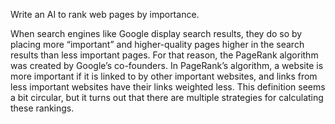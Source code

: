 Write an AI to rank web pages by importance.

When search engines like Google display search results, they do so by placing more “important” and higher-quality pages higher in the search results than less important pages. 
For that reason, the PageRank algorithm was created by Google’s co-founders. In PageRank’s algorithm, a website is more important if it is linked to by other important websites, and links from less important websites have their links weighted less. This definition seems a bit circular, but it turns out that there are multiple strategies for calculating these rankings.
